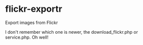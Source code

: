 # flickr-exportr
Export images from Flickr

I don't remember which one is newer, the download_flickr.php or service.php. Oh well!